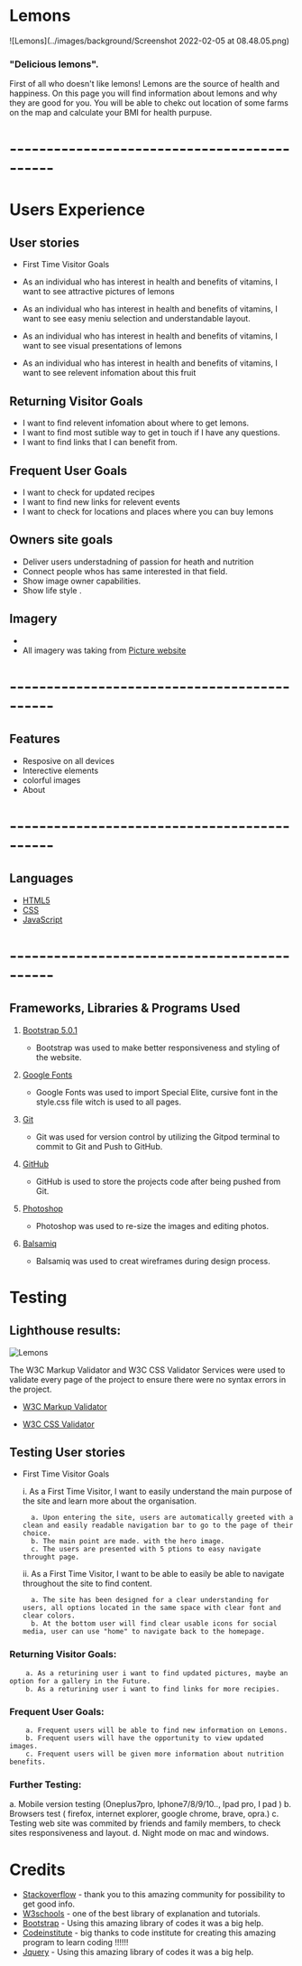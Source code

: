





# Lemons

![Lemons](../images/background/Screenshot 2022-02-05 at 08.48.05.png)

### "Delicious lemons".
First of all who doesn't like lemons! 
Lemons are the source of health and happiness. 
On this page you will find information about lemons and why they are good for you.
You will be able to chekc out location of some farms on the map and calculate your BMI for health purpuse.


 # --------------------------------------------

 
 # Users Experience


## User stories 

* First Time Visitor Goals
        
* As an individual who has interest in health and benefits of vitamins, I want to see attractive pictures of lemons 
* As an individual who has interest in health and benefits of vitamins, I want to see easy meniu selection and understandable layout.
* As an individual who has interest in health and benefits of vitamins, I want to see visual presentations of lemons 
* As an individual who has interest in health and benefits of vitamins, I want to see relevent infomation about this fruit 

## Returning Visitor Goals

* I want to find relevent infomation about where to get lemons.
* I want to find most sutible way to get in touch if I have any questions.
* I want to find links that I can benefit from.
    

## Frequent User Goals 

* I want to check for updated recipes
* I want to find new links for relevent events
* I want to check for locations and places where you can buy lemons 

## Owners site goals

* Deliver users understadning of passion for heath and nutrition
* Connect people whos has same interested in that field.
* Show image owner capabilities.
* Show life style .






## Imagery

* 
* All imagery was taking from [Picture website](https://unsplash.com/s/photos/lemon)

 

# --------------------------------------------

 ## Features
   * Resposive on all devices
   * Interective elements
   * colorful images
   * About
   

# --------------------------------------------  

 ## Languages

  * [HTML5](https://en.wikipedia.org/wiki/HTML5)
  * [CSS](https://en.wikipedia.org/wiki/CSS)
  * [JavaScript](https://en.wikipedia.org/wiki/JavaScript)
 
# --------------------------------------------

## Frameworks, Libraries & Programs Used

1. [Bootstrap 5.0.1](https://getbootstrap.com/docs/4.1/getting-started/introduction/)
   * Bootstrap was used to make better responsiveness and styling of the website.

2. [Google Fonts](https://fonts.google.com/)
    * Google Fonts was used to import Special Elite, cursive font in the style.css file witch is used to all pages.

3. [Git](https://git-scm.com/)
    * Git was used for version control by utilizing the Gitpod terminal to commit to Git and Push to GitHub.

4. [GitHub](https://github.com/)
    * GitHub is used to store the projects code after being pushed from Git.

5. [Photoshop](https://www.adobe.com/ie/products/photoshop.html)
    * Photoshop was used to re-size the images and editing photos.

6. [Balsamiq](https://balsamiq.com/)
    * Balsamiq was used to creat wireframes during design process.


# Testing 

## Lighthouse results:
![Lemons](https://web.dev/measure/?gclid=Cj0KCQjw2NyFBhDoARIsAMtHtZ5mr5k8-PzX2OKD6MlyHZ10p_1ucmFTGb7DKe8SFnVDLrDxbmu361IaApOlEALw_wcB)

The W3C Markup Validator and W3C CSS Validator Services were used to validate every page of the project to ensure there were no syntax errors in the project.

* [W3C Markup Validator](https://validator.w3.org/#validate_by_input+with_options)

* [W3C CSS Validator](https://jigsaw.w3.org/css-validator/#validate_by_input)

## Testing User stories

* First Time Visitor Goals

    i. As a First Time Visitor, I want to easily understand the main purpose of the site and learn more about the organisation.

        a. Upon entering the site, users are automatically greeted with a clean and easily readable navigation bar to go to the page of their choice.
        b. The main point are made. with the hero image.
        c. The users are presented with 5 ptions to easy navigate throught page.

    ii. As a First Time Visitor, I want to be able to easily be able to navigate throughout the site to find content.

        a. The site has been designed for a clear understanding for users, all options located in the same space with clear font and clear colors.
        b. At the bottom user will find clear usable icons for social media, user can use "home" to navigate back to the homepage. 
        


### Returning Visitor Goals:

        a. As a returining user i want to find updated pictures, maybe an option for a gallery in the Future. 
        b. As a returining user i want to find links for more recipies.
        

### Frequent User Goals: 

        a. Frequent users will be able to find new information on Lemons.
        b. Frequent users will have the opportunity to view updated images.
        c. Frequent users will be given more information about nutrition benefits.

### Further Testing:

a. Mobile version testing (Oneplus7pro, Iphone7/8/9/10.., Ipad pro, I pad )
b. Browsers test ( firefox, internet explorer, google chrome, brave, opra.)
c. Testing web site was commited by friends and family members, to check sites responsiveness and layout.
d. Night mode on mac and windows. 

# Credits 

* [Stackoverflow](https://stackoverflow.com/) - thank you to this amazing community for possibility to get good info.
* [W3schools](https://www.w3schools.com/) - one of the best library of explanation and tutorials.
* [Bootstrap](https://getbootstrap.com/) - Using this amazing library of codes it was a big help.
* [Codeinstitute](https://codeinstitute.net/) - big thanks to code institute for creating this amazing program to learn coding !!!!!!
* [Jquery](https://jquery.com/) - Using this amazing library of codes it was a big help.


